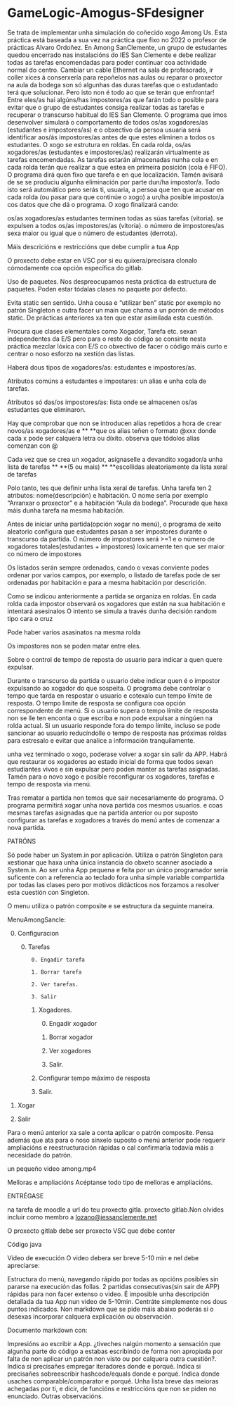 # GameLogic-Amogus-SFdesigner
Se trata de implementar unha simulación do coñecido xogo Among Us.   Esta práctica está baseada a sua vez na práctica que fixo  no 2022 o  profesor de prácticas Alvaro Ordoñez.
En Among SanClemente, un grupo de estudantes quedou encerrado nas instalacións do IES San Clemente e debe realizar todas as tarefas encomendadas para poder continuar coa actividade normal do centro. Cambiar un cable Ethernet na sala de profesorado, ir coller xices á conserxería para repoñelos nas aulas ou reparar o proxector na aula da bodega son só algunhas das duras tarefas que o estudantado terá que solucionar. Pero isto non é todo ao que se terán que enfrontar! Entre eles/as hai algúns/has impostores/as que farán todo o posible para evitar que o grupo de estudantes consiga realizar todas as tarefas e recuperar o transcurso habitual do IES San Clemente.
O programa que imos desenvolver simulará o comportamento de todos os/as xogadores/as (estudantes e impostores/as) e o obxectivo da persoa usuaria será identificar aos/ás impostores/as antes de que estes eliminen a todos os estudantes. O xogo se estrutura en roldas. En cada rolda, os/as xogadores/as (estudantes e impostores/as) realizarán virtualmente as tarefas encomendadas. As tarefas estarán almacenadas nunha cola e en cada rolda terán que realizar a que estea en primeira posición (cola é FIFO). O programa dirá quen fixo que tarefa e en que localización. Tamén avisará de se se produciu algunha eliminación por parte dun/ha impostor/a. Todo isto será automático pero serás ti, usuaria, a persoa que ten que acusar en cada rolda (ou pasar para que continúe o xogo) a un/ha posible impostor/a cos datos que che dá o programa.
O xogo finalizará cando:

os/as xogadores/as estudantes terminen todas as súas tarefas (vitoria).
se expulsen a todos os/as impostores/as (vitoria).
o número de impostores/as sexa maior ou igual que o número de estudantes (derrota).


Máis descricións e restriccións que debe cumplir a tua App


O proxecto debe estar en VSC por si eu quixera/precisara clonalo cómodamente coa opción específica do gitlab.


Uso de paquetes. Nos despreocupamos nesta práctica da estructura de paquetes. Poden estar tódalas  clases no paquete por defecto.


Evita static sen sentido. Unha cousa e “utilizar ben” static por exemplo no patrón Singleton e outra facer un main que chama a un porrón de métodos static. De prácticas anteriores xa ten que estar asimilada esta cuestión.


Procura que clases elementales como Xogador, Tarefa etc. sexan independentes da E/S pero para o resto do código  se consinte nesta práctica mezclar lóxica con E/S co obxectivo de facer o código máis curto e centrar o noso esforzo na xestión das listas.


Haberá dous tipos de xogadores/as: estudantes e impostores/as.


Atributos comúns a estudantes e impostares: un alias e unha cola de tarefas.


Atributos só das/os impostores/as: lista onde se almacenen os/as estudantes que eliminaron.


Hay que comprobar que non se introducen alias repetidos a hora de crear novos/as xogadores/as e ** **que os alias teñen o  formato @xxx donde cada x pode ser calquera letra ou díxito. observa que tódolos alias comenzan con @


Cada vez que se crea un xogador, asígnaselle a devandito  xogador/a unha lista de  tarefas ** **(5 ou mais) ** **escollidas aleatoriamente da lista xeral de tarefas


Polo tanto, tes que definir unha lista xeral de tarefas. Unha tarefa ten 2 atributos: nome(descripción) e habitación. O nome sería por exemplo “Arranxar o proxector” e a habitación “Aula da bodega”. Procurade que haxa máis dunha tarefa na mesma habitación.


Antes de iniciar unha partida(opción xogar no menú),  o programa de xeito aleatorio  configura que estudantes pasan a ser  impostores durante o transcurso da partida. O número de impostores  será >=1 e o número de xogadores totales(estudantes + impostores) loxicamente ten que ser maior co número de impostores


Os listados serán sempre ordenados, cando o vexas conviente podes ordenar por varios campos, por exemplo, o listado de tarefas pode de ser ordenadas por habitación e para a mesma habitación por descrición.


Como se indicou anteriormente a partida se organiza en roldas. En cada rolda cada impostor observará os xogadores que están na sua habitación e intentará asesinalos O intento se simula a través dunha decisión  random tipo  cara o cruz


Pode  haber varios asasinatos na mesma rolda


Os impostores non se poden matar entre eles.


Sobre o control de tempo de reposta do usuario para indicar a quen quere expulsar.


Durante o transcurso da partida  o usuario debe indicar  quen  é o impostor expulsando ao xogador do que sospeita. O programa debe controlar o tempo que tarda en respostar o usuario e cotexalo cun tempo límite de resposta. O tempo limite de resposta se configura coa opción correspondente de menú. Si o usuario supera o tempo límite de resposta non se lle ten enconta o que escriba e non pode expulsar a ningúen na rolda actual.  Si un usuario responde fora do tempo límite, incluso se pode sancionar ao usuario reducíndolle o tempo de resposta nas próximas roldas para estresalo e evitar que analice a información tranquilamente.


unha vez terminado o xogo, poderase volver a xogar sin salir da APP. Habrá que restaurar os xogadores ao estado inicial de forma que todos sexan estudiantes vivos e sin expulsar pero poden manter as tarefas asignadas. Tamén para o novo xogo e posible reconfigurar os xogadores, tarefas e tempo de resposta via menú.


Tras  rematar a partida non temos que saír necesariamente do programa. O programa permitirá xogar unha nova partida cos mesmos usuarios. e coas mesmas tarefas asignadas que na partida anterior ou por suposto configurar as tarefas e xogadores a través do menú antes de comenzar a nova partida.


PATRÓNS


Só pode  haber un System.in por aplicación. Utiliza o  patrón Singleton para xestionar que haxa unha única instancia do obxeto scanner asociado a System.in. Ao ser unha App pequena e feita por un único programador sería suficente con a referencia ao teclado fora unha simple variable compartida por todas las clases pero por motivos didácticos nos forzamos a resolver esta cuestión con Singleton.


O menu utiliza o patrón composite e  se estructura da seguinte maneira.


MenuAmongSancle:

0. Configuracion

 	0. Tarefas

     		0. Engadir tarefa

     		1. Borrar tarefa

     		2. Ver tarefas.

     		3. Salir

     	1. Xogadores.

     		0. Engadir xogador

     		1. Borrar xogador

     		2. Ver xogadores

     		3. Salir.

     	2. Configurar tempo máximo de resposta

     	3. Salir.

1. Xogar

2. Salir


Para o menú anterior xa sale a conta aplicar o patrón composite. Pensa además que ata para o noso sinxelo suposto o menú anterior pode requerir ampliacións e reestructuración rápidas o cal confirmaría todavía máis a necesidade do patrón.

un pequeño video
among.mp4

Melloras e ampliacións
Acéptanse todo tipo de melloras e ampliacións.

ENTRÉGASE

na tarefa de moodle a url do teu proxecto gitla.
proxecto gitlab.Non olvides incluir como membro a lozano@iessanclemente.net



O proxecto gitlab debe ser proxecto VSC que debe conter


Código java


Video de execución
O video debera ser breve 5-10 min e nel debe apreciarse:

Estructura do menú, navegando rápido por todas as opcións posibles sin pararse na execución das follas.
2 partidas consecutivas(sin sair de APP) rápidas para non facer extenso o video.
É imposible unha descripción detallada da tua App nun video de 5-10min. Centráte simplemente nos dous puntos indicados.  Non markdown que se pide máis abaixo poderás si o desexas incorporar calquera explicación ou observación.



Documento markdown con:

Impresións  ao escribir a App. ¿tiveches nalgún momento a sensación  que algunha parte do código a estabas escribindo de forma non apropiada por falta de non aplicar un patrón non visto ou por calquera outra cuestión?.
Indica si precisañes empregar iteradores donde e porqué.
Indica si precisañes sobreescribir hashcode/equals donde e porqué.
Indica donde usaches comparable/comparator e porqué.
Unha lista breve das meioras achegadas por ti,  e dicir, de funcións e restriccións que non se piden no enunciado.
Outras observacións.
